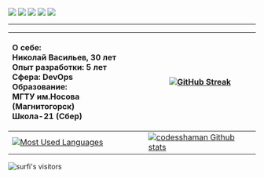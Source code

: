 ![](https://github-profile-summary-cards.vercel.app/api/cards/profile-details?username=codesshaman&theme=solarized_dark)
![](https://github-profile-summary-cards.vercel.app/api/cards/most-commit-language?username=codesshaman&theme=solarized_dark)
![](https://github-profile-summary-cards.vercel.app/api/cards/repos-per-language?username=codesshaman&theme=solarized_dark)
![](https://github-profile-summary-cards.vercel.app/api/cards/stats?username=codesshaman&theme=solarized_dark)
![](https://github-profile-summary-cards.vercel.app/api/cards/productive-time?username=codesshaman&theme=solarized_dark)
____
| <p align = "left">О себе:<br>Николай Васильев, 30 лет<br>Опыт разработки: 5 лет<br>Сфера: DevOps<br>Образование:<br>МГТУ им.Носова (Магнитогорск)<br>Школа-21 (Сбер)</p> | [![GitHub Streak](https://github-readme-streak-stats.herokuapp.com/?user=codesshaman&theme=dark&count_private=true&theme=radical)](https://github.com/codesshaman)
|---|---|
[![Most Used Languages](https://github-readme-stats.vercel.app/api/top-langs/?username=codesshaman&layout=compact&hide_border=true)](https://github.com/codesshaman?tab=repositories) | [![codesshaman Github stats](https://github-readme-stats.vercel.app/api?username=codesshaman&count_private=true&show_icons=true&hide=contribs,issues&hide_border=true)](https://github.com/codesshaman?tab=repositories)
<img alt="surfi's visitors" src="https://komarev.com/ghpvc/?username=codesshaman&color=blue&style=flat&label=visitors" />


